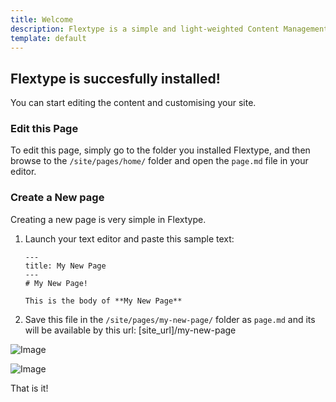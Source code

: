 ```yaml
---
title: Welcome  
description: Flextype is a simple and light-weighted Content Management System
template: default  
---
```


## Flextype is succesfully installed!  
You can start editing the content and customising your site.

### Edit this Page
To edit this page, simply go to the folder you installed Flextype, and then browse to the `/site/pages/home/` folder and open the `page.md` file in your editor.

### Create a New page
Creating a new page is very simple in Flextype.  

1. Launch your text editor and paste this sample text:

    ```
    ---
    title: My New Page
    ---
    # My New Page!

    This is the body of **My New Page**
    ```

2. Save this file in the `/site/pages/my-new-page/` folder as `page.md` and its will be available by this url: [site_url]/my-new-page

<img src="http://lorempixel.com/g/400/200/sports/test" alt="Image">

![Image]([imgholder])

That is it!
